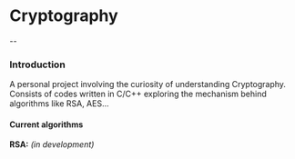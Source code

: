 # Cryptography
--

### Introduction
A personal project involving the curiosity of understanding Cryptography.
Consists of codes written in C/C++ exploring the mechanism behind algorithms like RSA, AES...

#### Current algorithms
**RSA:** *(in development)* 
